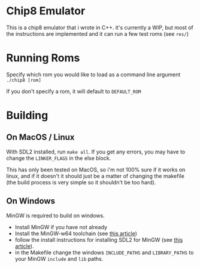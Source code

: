 # Chip8 Emulator

This is a chip8 emulator that i wrote in C++. it's currently a WIP, but most of the instructions are implemented and it can run a few test roms (see `res/`)

# Running Roms

Specify which rom you would like to load as a command line argument
`./chip8 [rom]`

If you don't specify a rom, it will default to `DEFAULT_ROM`

# Building

## On MacOS / Linux

With SDL2 installed, run `make all`. If you get any errors, you may have to change the `LINKER_FLAGS` in the else block.

This has only been tested on MacOS, so i'm not 100% sure if it works on linux, and if it doesn't it should just be a matter of changing the makefile (the build process is very simple so it shouldn't be too hard).

## On Windows

MinGW is required to build on windows.

 - Install MinGW if you have not already
 - Install the MinGW-w64 toolchain (see [this article](https://code.visualstudio.com/docs/cpp/config-mingw#_prerequisites))
 - follow the install instructions for installing SDL2 for MinGW (see [this article](https://lazyfoo.net/tutorials/SDL/01_hello_SDL/windows/mingw/index.php)).
 - in the Makefile change the windows `INCLUDE_PATHS` and `LIBRARY_PATHS` to your MinGW `include` and `lib` paths.